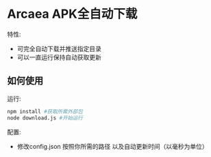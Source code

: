 # Arcaea APK全自动下载
特性: 
- 可完全自动下载并推送指定目录
- 可以一直运行保持自动获取更新
## 如何使用
运行:
```bash
npm install #获取所需外部包
node download.js #开始运行
```

配置:
- 修改config.json 按照你所需的路径 以及自动更新时间（以毫秒为单位）